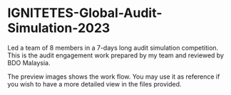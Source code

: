 # IGNITETES-Global-Audit-Simulation-2023
Led a team of 8 members in a 7-days long audit simulation competition.
This is the audit engagement work prepared by my team and reviewed by BDO Malaysia.

The preview images shows the work flow. You may use it as reference if you wish to have a more detailed view in the files provided.

